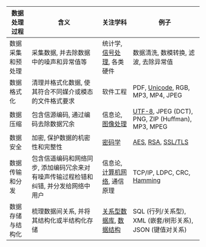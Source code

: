 | 数据处理过程     | 含义                                                                               | 关注学科                       | 例子                                |
| ---------------- | ---------------------------------------------------------------------------------- | ------------------------------ | ----------------------------------- |
| 数据采集和预处理 | 采集数据, 并去除数据中的噪声和异常值等                                             | 统计学, [信号处理](通信技术/信号.md), 各类硬件       | 数据清洗, 数模转换, 滤波, 去除异常值           |
| 数据格式化       | 清理并格式化数据, 使其符合不同媒介或模态的文件格式要求                             | 软件工程 | PDF, [Unicode](../System/SSS/字符编码.md), RGB, MP3, MP4, JPEG |
| 数据压缩         | 包含信源编码, 通过编码去除数据冗余                                                 | 信息论, [图像处理](图像处理/ReadMe.md)                         | [UTF-8](../System/SSS/字符编码.md), JPEG (DCT), PNG, ZIP (Huffman), MP3, MPEG                |
| 数据安全         | 加密, 保护数据的机密性和完整性                                                     | [密码学](../Security/密码学/README.md)                         | [AES](../Security/密码学/分组密码/SP%20结构/AES.md), [RSA](../Security/密码学/公钥密码/RSA/RSA.md), [SSL/TLS](../Network/VPN/SSL.md)        |
| 数据传输和分发   | 包含信道编码和网络同步, 添加编码冗余来对有噪声传输过程检错和纠错, 并分发给网络中用户               | 信息论, [计算机网络](../Network/网络体系结构.md), 通信原理   | TCP/IP, LDPC, CRC, [Hamming](信息论/汉明编码.md)           |
| 数据存储与结构化 | 梳理数据间关系, 并将其结构化或半结构化存储 | [关系型数据库](数据库/数据关系理论/ReadMe.md), [数据结构](../Algorithm/ReadMe.md)             | SQL (行列/关系型), XML (嵌套/树形关系), JSON (键值对关系) |
